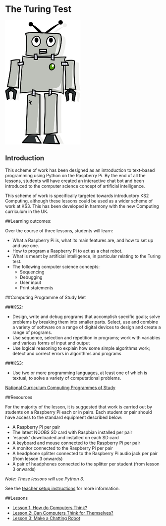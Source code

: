 # The Turing Test

![](robot.png)

## Introduction

This scheme of work has been designed as an introduction to text-based programming using Python on the Raspberry Pi. By the end of all the lessons, students will have created an interactive chat bot and been introduced to the computer science concept of artificial intelligence. 

This scheme of work is specifically targeted towards introductory KS2 Computing, although these lessons could be used as a wider scheme of work at KS3. This has been developed in harmony with the new Computing curriculum in the UK.


##Learning outcomes:

Over the course of three lessons, students will learn:

- What a Raspberry Pi is, what its main features are, and how to set up and use one.
- How to program a Raspberry Pi to act as a chat robot.
- What is meant by artificial intelligence, in particular relating to the Turing test.
- The following computer science concepts:
	- Sequencing
	- Debugging
	- User input
	- Print statements


##Computing Programme of Study Met


###KS2: 

- Design, write and debug programs that accomplish specific goals; solve problems by breaking them into smaller parts. Select, use and combine a variety of software on a range of digital devices to design and create a range of programs. 
- Use sequence, selection and repetition in programs; work with variables and various forms of input and output
- Use logical reasoning to explain how some simple algorithms work; detect and correct errors in algorithms and programs

###KS3:
 
- Use two or more programming languages, at least one of which is textual, to solve a variety of computational problems.

[National Curriculum Computing Programmes of Study](https://www.gov.uk/government/publications/national-curriculum-in-england-computing-programmes-of-study/national-curriculum-in-england-computing-programmes-of-study#key-stage-3)

##Resources

For the majority of the lesson, it is suggested that work is carried out by students on a Raspberry Pi each or in pairs. Each student or pair should have access to the standard equipment described below:

- A Raspberry Pi per pair
- The latest NOOBS SD card with Raspbian installed per pair
- 'espeak' downloaded and installed on each SD card
- A keyboard and mouse connected to the Raspberry Pi per pair
- A monitor connected to the Raspberry Pi per pair
- A headphone splitter connected to the Raspberry Pi audio jack per pair (from lesson 3 onwards)
- A pair of headphones connected to the splitter per student (from lesson 3 onwards)

*Note: These lessons will use Python 3*.

See the [teacher setup instructions](/teacher-instructions.md) for more information.

##Lessons

- [Lesson 1: How do Computers Think?](/Lesson-1/lesson-plan-1.md)
- [Lesson 2: Can Computers Think for Themselves?](/Lesson-2/lesson-plan-2.md)
- [Lesson 3: Make a Chatting Robot](/Lesson-3/lesson-plan-3.md)

